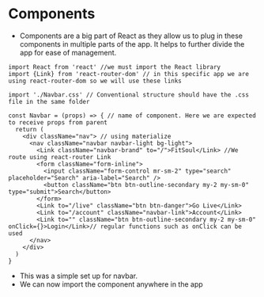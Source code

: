# Components

* Components are a big part of React as they allow us to plug in these components in multiple parts of the app. It helps to further divide the app for ease of management.

```console
import React from 'react' //we must import the React library
import {Link} from 'react-router-dom' // in this specific app we are using react-router-dom so we will use these links

import './Navbar.css' // Conventional structure should have the .css file in the same folder

const Navbar = (props) => { // name of component. Here we are expected to receive props from parent
  return (
    <div className="nav"> // using materialize
      <nav className="navbar navbar-light bg-light">
        <Link className="navbar-brand" to="/">FitSoul</Link> //We route using react-router Link 
        <form className="form-inline">
          <input className="form-control mr-sm-2" type="search" placeholder="Search" aria-label="Search" />
          <button className="btn btn-outline-secondary my-2 my-sm-0" type="submit">Search</button>
        </form>
        <Link to="/live" className="btn btn-danger">Go Live</Link>
        <Link to="/account" className="navbar-link">Account</Link>
        <Link to="" className="btn btn-outline-secondary my-2 my-sm-0" onClick={}>Login</Link>// regular functions such as onClick can be used
      </nav>
    </div>
  )
}
```

* This was a simple set up for navbar.
* We can now import the component anywhere in the app
